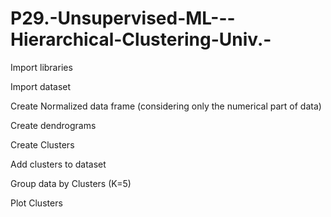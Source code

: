 # P29.-Unsupervised-ML---Hierarchical-Clustering-Univ.-

Import libraries

Import dataset

Create Normalized data frame (considering only the numerical part of data) 

Create dendrograms

Create Clusters

Add clusters to dataset

Group data by Clusters (K=5)

Plot Clusters

